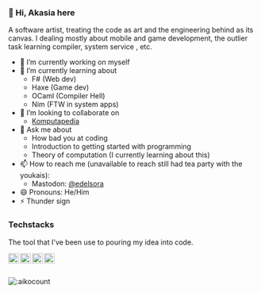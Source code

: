 ### 👋 Hi, Akasia here

A software artist, treating the code as art and the engineering behind as its canvas. I dealing mostly about mobile and game development, the outlier task learning compiler, system service , etc.

- 🔭 I’m currently working on myself
- 🌱 I’m currently learning about 
  - F# (Web dev)
  - Haxe (Game dev)
  - OCaml (Compiler Hell)
  - Nim (FTW in system apps)
- 👯 I’m looking to collaborate on 
  - [Komputapedia](https://github.com/komputapedia)
- 💬 Ask me about 
    - How bad you at coding
    - Introduction to getting started with programming
    - Theory of computation (I currently learning about this)
- 📫 How to reach me (unavailable to reach still had tea party with the youkais):
  - Mastodon: [@edelsora](https://mastodon.acm.org/@edelsora)
- 😄 Pronouns: He/Him
- ⚡ Thunder sign

### Techstacks

The tool that I've been use to pouring my idea into code.

  <a href="https://fsharp.org/"><img align="left" alt="fsharp" title="fsharp" width="21px" src="https://rtoal.github.io/ple/resources/fsharp-logo-24.png" /></a>
  <a href="https://haxe.org/"><img align="left" alt="haxe" title="haxe" width="21px" src="https://haxe.org/img/branding/haxe-logo-glyph.svg" /></a>
  <a href="https://ocaml.org/"><img align="left" alt="ocaml" title="ocaml" width="21px" src="https://rtoal.github.io/ple/resources/ocaml-logo-24.png" /></a>
  <a href="https://nim-lang.org/"><img align="left" alt="nim" title="nim" width="21px" src="https://rtoal.github.io/ple/resources/nim-logo-24.png" /></a>
  <br>
  <br>


![:aikocount](https://count.getloli.com/get/@aedelsor?theme=rule34)
